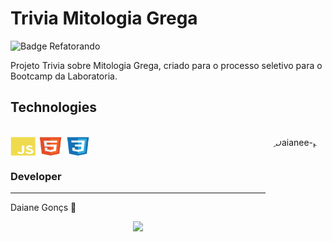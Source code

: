 # Trivia Mitologia Grega

![Badge Refatorando](http://img.shields.io/static/v1?label=STATUS&message=REFATORANDO...&color=GREEN&style=for-the-badge)

Projeto Trivia sobre Mitologia Grega, criado para o processo seletivo para o Bootcamp da Laboratoria.

## Technologies 
<div style="display: inline_block"><br>
  <img align="center" alt="Daianee-Js" height="30" width="40" src="https://raw.githubusercontent.com/devicons/devicon/master/icons/javascript/javascript-plain.svg">
  <img align="center" alt="Daianee-HTML" height="30" width="40" src="https://raw.githubusercontent.com/devicons/devicon/master/icons/html5/html5-original.svg">
  <img align="center" alt="Daianee-CSS" height="30" width="40" src="https://raw.githubusercontent.com/devicons/devicon/master/icons/css3/css3-original.svg">
  <img align="right" alt="Daianee-pic" height="150" style="border-radius:50px;" src="https://avatars.githubusercontent.com/u/95250588?v=4">
</div>

### Developer
---

 Daiane Gonçs 🚀

<div align="center"> 
  <a href="https://www.linkedin.com/in/daianegoncalves" target="_blank"><img src="https://img.shields.io/badge/-LinkedIn-%230077B5?style=for-the-badge&logo=linkedin&logoColor=white" target="_blank"></a> 
</div>
